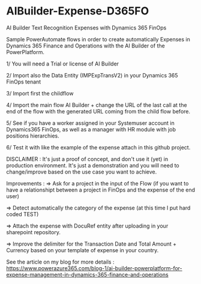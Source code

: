 # AIBuilder-Expense-D365FO
AI Builder Text Recognition Expenses with Dynamics 365 FinOps


Sample PowerAutomate flows in order to create automatically Expenses in Dynamics 365 Finance and Operations with the AI Builder of the PowerPlatform.


1/ You will need a Trial or license of AI Builder

2/ Import also the Data Entity (IMPExpTransV2) in your Dynamics 365 FinOps tenant

3/ Import first the childflow

4/ Import the main flow AI Builder + change the URL of the last call at the end of the flow with the generated URL coming from the child flow before.

5/ See if you have a worker assigned in your Systemuser account in Dynamics365 FinOps, as well as a manager with HR module with job positions hierarchies.

6/ Test it with like the example of the expense attach in this github project.


DISCLAIMER :
It's just a proof of concept, and don't use it (yet) in production environment. It's just a demonstration and you will need to change/improve based on the use case you want to achieve.

Improvements :
=> Ask for a project in the input of the Flow (if you want to have a relationshipt between a project in FinOps and the expense of the end user)

=> Detect automatically the category of the expense (at this time I put hard coded TEST)

=> Attach the expense with DocuRef entity after uploading in your sharepoint repository.

=> Improve the delimiter for the Transaction Date and Total Amount + Currency based on your template of expense in your country.



See the article on my blog for more details : https://www.powerazure365.com/blog-1/ai-builder-powerplatform-for-expense-management-in-dynamics-365-finance-and-operations
